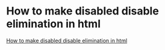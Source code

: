 # How to make disabled disable elimination in html
[How to make disabled disable elimination in html](https://aiwithcloud.com/2022/09/19/how_to_make_disabled_disable_elimination_in_html/)